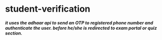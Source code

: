 # student-verification

##### it uses the adhaar api to send an OTP to registered phone number and authenticate the user. before he/she is redirected to exam portal or quiz section.
